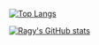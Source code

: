 [![Top Langs](https://github-readme-stats.vercel.app/api/top-langs/?username=ragy2801&show_icons=true&theme=dracula)](https://github.com/anuraghazra/github-readme-stats)

[![Ragy's GitHub stats](https://github-readme-stats.vercel.app/api?username=ragy2801&show_icons=true&theme=dracula)](https://github.com/anuraghazra/github-readme-stats)
